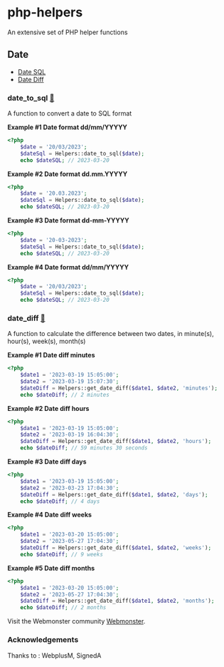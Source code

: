 # php-helpers
An extensive set of PHP helper functions

## Date

* [Date SQL](DATE.md#date_to_sql-)
* [Date Diff](DATE.md#date_diff-)

### date_to_sql [🔗](DATE.md#date_to_sql)

A function to convert a date to SQL format

**Example #1 Date format dd/mm/YYYYY**
```php
<?php
    $date = '20/03/2023';
    $dateSql = Helpers::date_to_sql($date);
    echo $dateSQL; // 2023-03-20
```
**Example #2 Date format dd.mm.YYYYY**
```php
<?php
    $date = '20.03.2023';
    $dateSql = Helpers::date_to_sql($date);
    echo $dateSQL; // 2023-03-20
```
**Example #3 Date format dd-mm-YYYYY**
```php
<?php
    $date = '20-03-2023';
    $dateSql = Helpers::date_to_sql($date);
    echo $dateSQL; // 2023-03-20
```
**Example #4 Date format dd/mm/YYYYY**
```php
<?php
    $date = '20/03/2023';
    $dateSql = Helpers::date_to_sql($date);
    echo $dateSQL; // 2023-03-20
```

### date_diff [🔗](DATE.md#date_diff)
A function to calculate the difference between two dates, in minute(s), hour(s), week(s), month(s)

**Example #1 Date diff minutes**
```php
<?php
    $date1 = '2023-03-19 15:05:00';
    $date2 = '2023-03-19 15:07:30';
    $dateDiff = Helpers::get_date_diff($date1, $date2, 'minutes');
    echo $dateDiff; // 2 minutes
```
**Example #2 Date diff hours**
```php
<?php
    $date1 = '2023-03-19 15:05:00';
    $date2 = '2023-03-19 16:04:30';
    $dateDiff = Helpers::get_date_diff($date1, $date2, 'hours');
    echo $dateDiff; // 59 minutes 30 seconds
```
**Example #3 Date diff days**
```php
<?php
    $date1 = '2023-03-19 15:05:00';
    $date2 = '2023-03-23 17:04:30';
    $dateDiff = Helpers::get_date_diff($date1, $date2, 'days');
    echo $dateDiff; // 4 days
```
**Example #4 Date diff weeks**
```php
<?php
    $date1 = '2023-03-20 15:05:00';
    $date2 = '2023-05-27 17:04:30';
    $dateDiff = Helpers::get_date_diff($date1, $date2, 'weeks');
    echo $dateDiff; // 9 weeks
```
**Example #5 Date diff months**
```php
<?php
    $date1 = '2023-03-20 15:05:00';
    $date2 = '2023-05-27 17:04:30';
    $dateDiff = Helpers::get_date_diff($date1, $date2, 'months');
    echo $dateDiff; // 2 months
```

Visit the Webmonster community [Webmonster](https://webmonster.tech).

### Acknowledgements
Thanks to : WebplusM, SignedA
